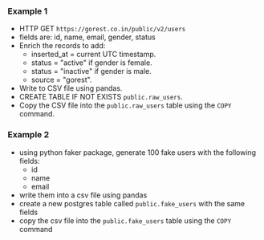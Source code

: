 ### Example 1

- HTTP GET `https://gorest.co.in/public/v2/users`
- fields are: id, name, email, gender, status
- Enrich the records to add:
  - inserted_at = current UTC timestamp.
  - status = "active" if gender is female.
  - status = "inactive" if gender is male.
  - source = "gorest".
- Write to CSV file using pandas.
- CREATE TABLE IF NOT EXISTS `public.raw_users`.
- Copy the CSV file into the `public.raw_users` table using the `COPY` command.


### Example 2
- using python faker package, generate 100 fake users with the following fields:
  - id
  - name
  - email
- write them into a csv file using pandas
- create a new postgres table called `public.fake_users` with the same fields
- copy the csv file into the `public.fake_users` table using the `COPY` command
